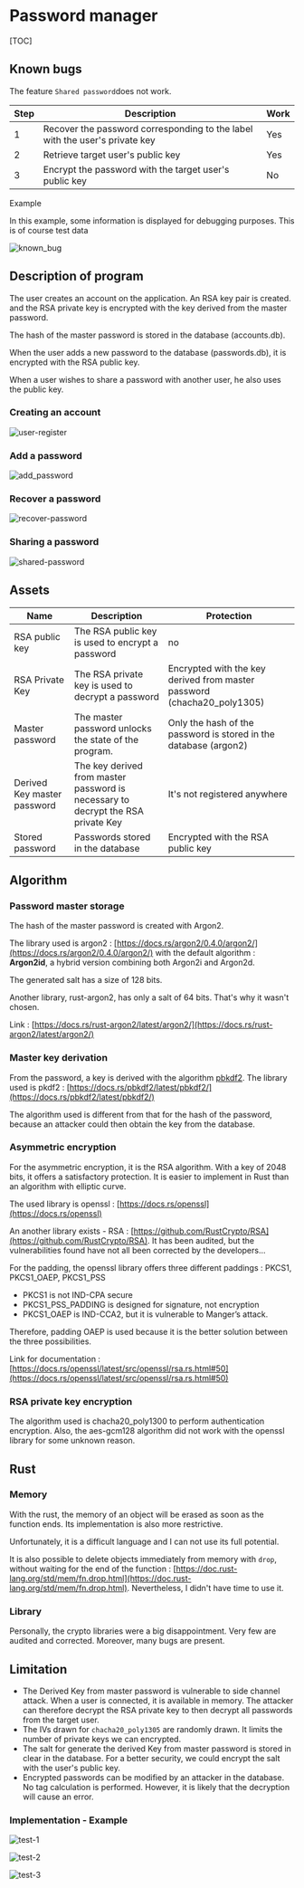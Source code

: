 # Password manager
[TOC]

## Known bugs

The feature `Shared password`does not work.

| Step | Description                                                  | Work |
| ---- | ------------------------------------------------------------ | ---- |
| 1    | Recover the password corresponding to the label with the user's private key | Yes  |
| 2    | Retrieve target user's public key                            | Yes  |
| 3    | Encrypt the password with the target user's public key       | No   |

Example

In this example, some information is displayed for debugging purposes. This is of course test data

![known_bug](./assets/known_bug.PNG)

## Description of program

The user creates an account on the application. An RSA key pair is created. and the RSA private key is encrypted with the key derived from the master password.

The hash of the master password is stored in the database (accounts.db).

When the user adds a new password to the database (passwords.db), it is encrypted with the RSA public key.

When  a user wishes to share a password with another user, he also uses the public key.

### Creating an account

![user-register](./assets/user-register.png)

### Add a password

![add_password](./assets/add_password.png)

### Recover a password

![recover-password](./assets/recover-password.png)

### Sharing a password

![shared-password](./assets/shared-password.png)

## Assets

| Name                        | Description                                                  | Protection                                                   |
| --------------------------- | ------------------------------------------------------------ | ------------------------------------------------------------ |
| RSA public key              | The RSA public key is used to encrypt a password             | no                                                           |
| RSA Private Key             | The RSA private key is used to decrypt a password            | Encrypted with the key derived from master password (chacha20_poly1305) |
| Master password             | The master password unlocks the state of the program.        | Only the hash of the password is stored in the database (argon2) |
| Derived Key master password | The key derived from master password is necessary to decrypt the RSA private Key | It's not registered anywhere                                 |
| Stored password             | Passwords stored in the database                             | Encrypted with the RSA public key                            |



## Algorithm

### Password master storage

The hash of the master password is created with Argon2. 

The library used is argon2 : [https://docs.rs/argon2/0.4.0/argon2/](https://docs.rs/argon2/0.4.0/argon2/) with the default algorithm : **Argon2id**, a hybrid version combining both Argon2i and Argon2d.

The generated salt has a size of 128 bits.

Another library, rust-argon2, has only a salt of 64 bits. That's why it wasn't chosen.

Link :  [https://docs.rs/rust-argon2/latest/argon2/](https://docs.rs/rust-argon2/latest/argon2/)

### Master key derivation

From the password, a key is derived with the algorithm [pbkdf2](https://docs.rs/pbkdf2/latest/pbkdf2/#). The library used is pkdf2 : [https://docs.rs/pbkdf2/latest/pbkdf2/](https://docs.rs/pbkdf2/latest/pbkdf2/)

The algorithm used is different from that for the hash of the password, because an attacker could then obtain the key from the database.

### Asymmetric encryption

For the asymmetric encryption, it is the RSA algorithm. With a key of 2048 bits, it offers a satisfactory protection. It is easier to implement in Rust than an algorithm with elliptic curve.

The used library is openssl : [https://docs.rs/openssl](https://docs.rs/openssl)

An another library exists - RSA : [https://github.com/RustCrypto/RSA](https://github.com/RustCrypto/RSA). It has been audited, but the vulnerabilities found have not all been corrected by the developers...



For the padding, the openssl library offers three different paddings : PKCS1, PKCS1_OAEP, PKCS1_PSS

- PKCS1 is not IND-CPA secure
- PKCS1_PSS_PADDING is designed for signature, not encryption
-  PKCS1_OAEP is IND-CCA2, but it is vulnerable to Manger’s attack.

Therefore, padding OAEP  is used because it is the better solution between the three possibilities.

Link for documentation : [https://docs.rs/openssl/latest/src/openssl/rsa.rs.html#50](https://docs.rs/openssl/latest/src/openssl/rsa.rs.html#50)

### RSA private key encryption

The algorithm used is chacha20_poly1300 to perform authentication encryption. Also, the aes-gcm128 algorithm did not work with the openssl library for some unknown reason.

## Rust 

### Memory

With the rust, the memory of an object will be erased as soon as the function ends. Its implementation is also more restrictive.

Unfortunately, it is a difficult language and I can not use its full potential. 

It is also possible to delete objects immediately from memory with `drop`, without waiting for the end of the function : [https://doc.rust-lang.org/std/mem/fn.drop.html](https://doc.rust-lang.org/std/mem/fn.drop.html). Nevertheless, I didn't have time to use it.

### Library

Personally, the crypto libraries were a big disappointment. Very few are audited and corrected. Moreover, many bugs are present.

## Limitation

- The Derived Key from master password is vulnerable to side channel attack. When a user is connected, it is available in memory. The attacker can therefore decrypt the RSA private key to then decrypt all passwords from the target user.
- The IVs drawn for `chacha20_poly1305` are randomly drawn. It limits the number of private keys we can encrypted.
- The salt for generate the derived Key from master password is stored in clear in the database. For a better security, we could encrypt the salt with the user's public key.
- Encrypted passwords can be modified by an attacker in the database. No tag calculation is performed. However, it is likely that the decryption will cause an error.

### Implementation - Example

![test-1](./assets/test-1.PNG)

![test-2](./assets/test-2.PNG)

![test-3](./assets/test-3.PNG)

